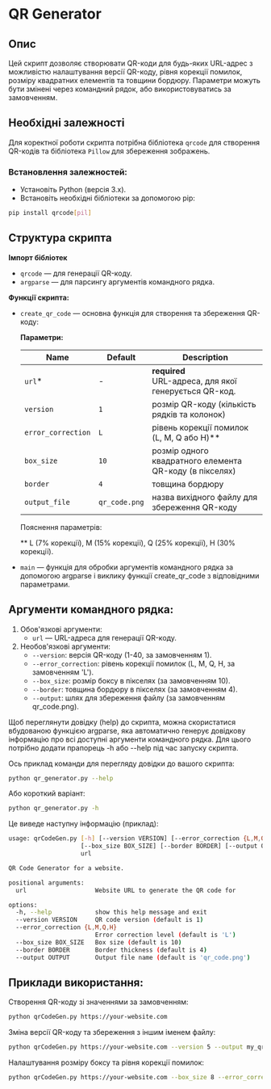 # QR Generator

## Опис
Цей скрипт дозволяє створювати QR-коди для будь-яких URL-адрес з можливістю налаштування версії QR-коду, рівня корекції помилок, розміру квадратних елементів та товщини бордюру. Параметри можуть бути змінені через командний рядок, або використовуватись за замовченням.

## Необхідні залежності
Для коректної роботи скрипта потрібна бібліотека `qrcode` для створення QR-кодів та бібліотека `Pillow` для збереження зображень.

### Встановлення залежностей:
- Установіть Python (версія 3.x).
- Встановіть необхідні бібліотеки за допомогою pip:
```bash
pip install qrcode[pil]
```

## Структура скрипта
**Імпорт бібліотек**

- `qrcode` — для генерації QR-коду.
- `argparse` — для парсингу аргументів командного рядка.

**Функції скрипта:**

- `create_qr_code` — основна функція для створення та збереження QR-коду:

    **Параметри:**

    | Name    | Default  | Description    |
    | ------- | -------- | -------------- |
    | `url`*  |  -       | **required** </br>URL-адреса, для якої генерується QR-код. | 
    | `version` | `1`    | розмір QR-коду (кількість рядків та колонок) |
    | `error_correction` | `L`            | рівень корекції помилок (L, M, Q або H)** |
    | `box_size` | `10`  | розмір одного квадратного елемента QR-коду (в пікселях) |
    | `border`   | `4`   | товщина бордюру |
    | `output_file` | `qr_code.png` | назва вихідного файлу для збереження QR-коду |

    Пояснення параметрів:
 
   ** 
    L (7% корекції),
    M (15% корекції),
    Q (25% корекції),
    H (30% корекції).

- `main` — функція для обробки аргументів командного рядка за допомогою argparse і виклику функції create_qr_code з відповідними параметрами.

## Аргументи командного рядка:

1. Обов'язкові аргументи:
   - `url` — URL-адреса для генерації QR-коду.
2. Необов'язкові аргументи:
   - `--version`: версія QR-коду (1-40, за замовченням 1).
   - `--error_correction`: рівень корекції помилок (L, M, Q, H, за замовченням 'L').
   - `--box_size`: розмір боксу в пікселях (за замовченням 10).
   - `--border`: товщина бордюру в пікселях (за замовченням 4).
   - `--output`: шлях для збереження файлу (за замовченням qr_code.png).

Щоб переглянути довідку (help) до скрипта, можна скористатися вбудованою функцією argparse, яка автоматично генерує довідкову інформацію про всі доступні аргументи командного рядка. Для цього потрібно додати прапорець -h або --help під час запуску скрипта.

Ось приклад команди для перегляду довідки до вашого скрипта:

```bash
python qr_generator.py --help
```

Або короткий варіант:

```bash
python qr_generator.py -h
```

Це виведе наступну інформацію (приклад):
```bash
usage: qrCodeGen.py [-h] [--version VERSION] [--error_correction {L,M,Q,H}]
                    [--box_size BOX_SIZE] [--border BORDER] [--output OUTPUT]
                    url

QR Code Generator for a website.

positional arguments:
  url                   Website URL to generate the QR code for

options:
  -h, --help            show this help message and exit
  --version VERSION     QR code version (default is 1)
  --error_correction {L,M,Q,H}
                        Error correction level (default is 'L')
  --box_size BOX_SIZE   Box size (default is 10)
  --border BORDER       Border thickness (default is 4)
  --output OUTPUT       Output file name (default is 'qr_code.png')
```

## Приклади використання:

Створення QR-коду зі значеннями за замовченням:

```bash
python qrCodeGen.py https://your-website.com
```

Зміна версії QR-коду та збереження з іншим іменем файлу:

```bash
python qrCodeGen.py https://your-website.com --version 5 --output my_qr_code.png
```

Налаштування розміру боксу та рівня корекції помилок:

```bash
python qrCodeGen.py https://your-website.com --box_size 8 --error_correction H
```
